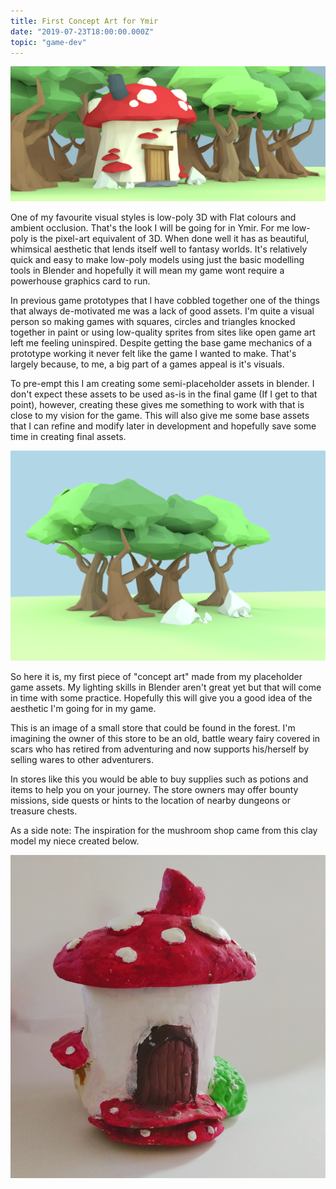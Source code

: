 ```yaml
---
title: First Concept Art for Ymir
date: "2019-07-23T18:00:00.000Z"
topic: "game-dev"
---
```


![Project Ymir concept art. A red and white mushroom house located in the middle of a lush forest](./mushroom_house_forest_2_s_compressed.png "Click on the above to see the full-size image")

One of my favourite visual styles is low-poly 3D with Flat colours and ambient occlusion. That's the look I will be going for in Ymir. For me low-poly is the pixel-art equivalent of 3D. When done well it has as beautiful, whimsical aesthetic that lends itself well to fantasy worlds. It's relatively quick and easy to make low-poly models using just the basic modelling tools in Blender and hopefully it will mean my game wont require a powerhouse graphics card to run.

In previous game prototypes that I have cobbled together one of the things that always de-motivated me was a lack of good assets. I'm quite a visual person so making games with squares, circles and triangles knocked together in paint or using low-quality sprites from sites like open game art left me feeling uninspired. Despite getting the base game mechanics of a prototype working it never felt like the game I wanted to make. That's largely because, to me, a big part of a games appeal is it's visuals.

To pre-empt this I am creating some semi-placeholder assets in blender. I don't expect these assets to be used as-is in the final game (If I get to that point), however, creating these gives me something to work with that is close to my vision for the game. This will also give me some base assets that I can refine and modify later in development and hopefully save some time in creating final assets.

![Project Ymir concept art. Some tree and rock assets](./trees_rocks.png "Click on the above to see the full-size image")

So here it is, my first piece of "concept art" made from my placeholder game assets. My lighting skills in Blender aren't great yet but that will come in time with some practice. Hopefully this will give you a good idea of the aesthetic I'm going for in my game.

This is an image of a small store that could be found in the forest. I'm imagining the owner of this store to be an old, battle weary fairy covered in scars who has retired from adventuring and now supports his/herself by selling wares to other adventurers.

In stores like this you would be able to buy supplies such as potions and items to help you on your journey. The store owners may offer bounty missions, side quests or hints to the location of nearby dungeons or treasure chests.

As a side note: The inspiration for the mushroom shop came from this clay model my niece created below.

![A clay model of a mushroom house](./grace_mushroom_house.png)
